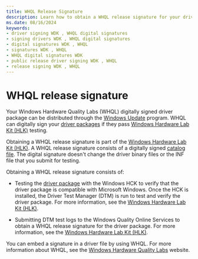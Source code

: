 ```yaml
---
title: WHQL Release Signature
description: Learn how to obtain a WHQL release signature for your driver package by testing it with the Windows Hardware Lab Kit (HLK).
ms.date: 08/16/2024
keywords:
- driver signing WDK , WHQL digital signatures
- signing drivers WDK , WHQL digital signatures
- digital signatures WDK , WHQL
- signatures WDK , WHQL
- WHQL digital signatures WDK
- public release driver signing WDK , WHQL
- release signing WDK , WHQL
---
```


# WHQL release signature

Your Windows Hardware Quality Labs (WHQL) digitally signed driver package can be distributed through the [Windows Update](/windows-hardware/drivers) program. WHQL can digitally sign your [driver packages](driver-packages.md) if they pass [Windows Hardware Lab Kit (HLK)](/windows-hardware/test/hlk/) testing.

Obtaining a WHQL release signature is part of the [Windows Hardware Lab Kit (HLK)](/windows-hardware/test/hlk/). A WHQL release signature consists of a digitally signed [catalog file](catalog-files.md). The digital signature doesn't change the driver binary files or the INF file that you submit for testing.

Obtaining a WHQL release signature consists of:

- Testing the [driver package](driver-packages.md) with the Windows HCK to verify that the driver package is compatible with Microsoft Windows. Once the HCK is installed, the Driver Test Manager (DTM) is run to test and verify the driver package. For more information, see the [Windows Hardware Lab Kit (HLK)](/windows-hardware/test/hlk/).

- Submitting DTM test logs to the Windows Quality Online Services to obtain a WHQL release signature for the driver package. For more information, see the [Windows Hardware Lab Kit (HLK)](/windows-hardware/test/hlk/).

You can embed a signature in a driver file by using WHQL. For more information about WHQL, see the [Windows Hardware Quality Labs](/previous-versions/windows/hardware/hck/jj124227(v=vs.85)) website.
